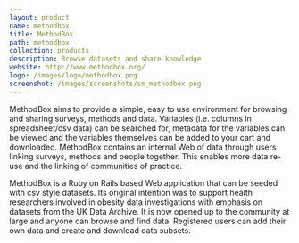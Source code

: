 ```yaml
---
layout: product
name: methodbox
title: MethodBox
path: methodbox
collection: products
description: Browse datasets and share knowledge
website: http://www.methodbox.org/
logo: /images/logo/methodbox.png
screenshot: /images/screenshots/sm_methodbox.png
---
```


MethodBox aims to provide a simple, easy to use environment for browsing and sharing surveys, methods and data. Variables (i.e. columns in spreadsheet/csv data) can be searched for, metadata for the variables can be viewed and the variables themselves can be added to your cart and downloaded. MethodBox contains an internal Web of data through users linking surveys, methods and people together. This enables more data re-use and the linking of communities of practice.

MethodBox is a Ruby on Rails based Web application that can be seeded with csv style datasets. Its original intention was to support health researchers involved in obesity data investigations with emphasis on datasets from the UK Data Archive. It is now opened up to the community at large and anyone can browse and find data. Registered users can add their own data and create and download data subsets.